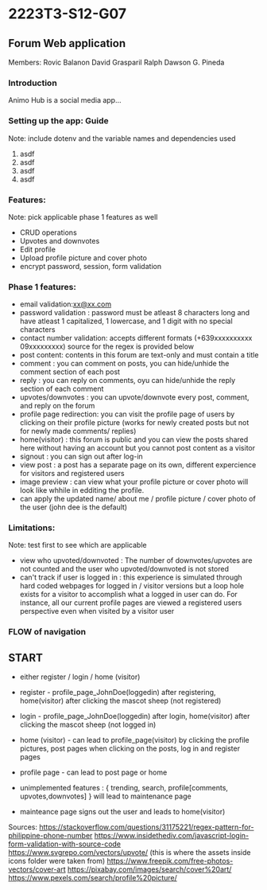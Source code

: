 # 2223T3-S12-G07 #
## Forum Web application ##

Members:
Rovic Balanon
David Grasparil
Ralph Dawson G. Pineda

### Introduction ### 

Animo Hub is a social media app...

### Setting up the app: Guide ###
Note: include dotenv and the variable names and dependencies used
1. asdf
2. asdf
3. asdf
4. asdf

### Features: ###
Note: pick applicable phase 1 features as well
* CRUD operations
* Upvotes and downvotes
* Edit profile
* Upload profile picture and cover photo
* encrypt password, session, form validation


### Phase 1 features: ###

* email validation:xx@xx.com
* password validation : password must be atleast 8 characters long and have atleast 1 capitalized, 1 lowercase, and 1 digit with no special characters
* contact number validation: accepts different formats (+639xxxxxxxxxx   09xxxxxxxxx) source for the regex is provided below
* post content: contents in this forum are text-only and must contain a title
* comment : you can comment on posts, you can hide/unhide the comment section of each post
* reply : you can reply on comments, oyu can hide/unhide the reply section of each comment
* upvotes/downvotes : you can upvote/downvote every post, comment, and reply on the forum
* profile page redirection: you can visit the profile page of users by clicking on their profile picture (works for newly created posts but not for newly made comments/ replies)
* home(visitor) : this forum is public and you can view the posts shared here without having an account but you cannot post content as a visitor
* signout : you can sign out after log-in
* view post : a post has a separate page on its own, different expercience for visitors and registered users
* image preview : can view what your profile picture or cover photo will look like whhile in edditing the profile. 
* can apply the  updated name/ about me / profile picture / cover photo of the user (john dee is the default)


### Limitations: ###
Note: test first to see which are applicable
* view who upvoted/downvoted : The number of downvotes/upvotes are not counted and the user who upvoted/downvoted is not stored
* can't track if user is logged in : this experience is simulated through hard coded webpages for logged in / visitor versions but a loop hole exists for a visitor to accomplish what a logged in user can do. For instance, all our current profile pages are viewed a registered users perspective even when visited by a visitor user

### FLOW of navigation ###

## START ##
* either register / login / home (visitor)

* register  -  profile_page_JohnDoe(loggedin) after registering,  home(visitor) after clicking the mascot sheep (not registered)
* login - profile_page_JohnDoe(loggedin) after login,  home(visitor) after clicking the mascot sheep (not logged in)
* home (visitor) - can lead to profile_page(visitor) by clicking the profile pictures, post pages when clicking on the posts, log in and register pages
* profile page - can lead to post page  or home
* unimplemented features : { trending, search, profile[comments, upvotes,downvotes] } will lead to maintenance page
* mainteance page signs out the user and leads to home(visitor)

Sources:
https://stackoverflow.com/questions/31175221/regex-pattern-for-philippine-phone-number
https://www.insidethediv.com/javascript-login-form-validation-with-source-code
https://www.svgrepo.com/vectors/upvote/ (this is where the assets inside icons folder were taken from)
https://www.freepik.com/free-photos-vectors/cover-art
https://pixabay.com/images/search/cover%20art/
https://www.pexels.com/search/profile%20picture/
